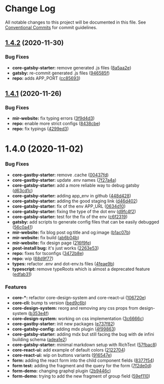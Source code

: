 # Change Log

All notable changes to this project will be documented in this file.
See [Conventional Commits](https://conventionalcommits.org) for commit guidelines.

## [1.4.2](https://github.com/newrade/newrade/tree/master/packages/newrade-website/compare/@newrade/core-gatsby-starter@1.4.1...@newrade/core-gatsby-starter@1.4.2) (2020-11-30)

### Bug Fixes

- **core-gatsby-starter:** remove generated .js files ([8a5aa2e](https://github.com/newrade/newrade/tree/master/packages/newrade-website/commit/8a5aa2ee3cf2cd461a12801f826dc4b134771680))
- **gatsby:** re-commit generated .js files ([946585f](https://github.com/newrade/newrade/tree/master/packages/newrade-website/commit/946585f41f64f6bb06af4e4de7a6463e2fc9c1bd))
- **repo:** adds APP_PORT ([cc85693](https://github.com/newrade/newrade/tree/master/packages/newrade-website/commit/cc85693eb834e4e68129c447ab3351561a9a3c3b))

## [1.4.1](https://github.com/newrade/newrade/tree/master/packages/newrade-website/compare/@newrade/core-gatsby-starter@1.4.0...@newrade/core-gatsby-starter@1.4.1) (2020-11-26)

### Bug Fixes

- **mir-website:** fix typing errors ([3f9d4d3](https://github.com/newrade/newrade/tree/master/packages/newrade-website/commit/3f9d4d3a367dfd13d6471548dc64fe210c7e8546))
- **repo:** enable more strict configs ([8438cbe](https://github.com/newrade/newrade/tree/master/packages/newrade-website/commit/8438cbe33c8d159e015f965e0cb28916d23ba5e3))
- **repo:** fix typings ([4299ed3](https://github.com/newrade/newrade/tree/master/packages/newrade-website/commit/4299ed3367c15cee98dd6aeb22cebc2714b1c750))

# 1.4.0 (2020-11-02)

### Bug Fixes

- **core-gastby-starter:** remove .cache ([00437fd](https://github.com/newrade/newrade/tree/master/packages/newrade-website/commit/00437fd34eace4546b2837d1fe4e1e21336c891e))
- **core-gastby-starter:** update .env names ([7f27a4a](https://github.com/newrade/newrade/tree/master/packages/newrade-website/commit/7f27a4a900d469b777d096a94fa970a053818b6e))
- **core-gatsby-starter:** add a more reliable way to debug gatsby ([d63cd1c](https://github.com/newrade/newrade/tree/master/packages/newrade-website/commit/d63cd1c69ae3af843c74fc3bc927f4c96bf64042))
- **core-gatsby-starter:** adding app_env in github ([448d428](https://github.com/newrade/newrade/tree/master/packages/newrade-website/commit/448d428af34fe9e8e7c8318bac4fcdfd00d602bc))
- **core-gatsby-starter:** adding the good staging link ([d46d402](https://github.com/newrade/newrade/tree/master/packages/newrade-website/commit/d46d40271c027b58c374989c8a46f06fc23b1e91))
- **core-gatsby-starter:** fix of the env APP_URL ([0634d10](https://github.com/newrade/newrade/tree/master/packages/newrade-website/commit/0634d105f23cf910c40a5c44a3ea0c925b397542))
- **core-gatsby-starter:** fixing the type of the dot env ([d9fc4f2](https://github.com/newrade/newrade/tree/master/packages/newrade-website/commit/d9fc4f20938587abfd89f2d1d392555f30d2b272))
- **core-gatsby-starter:** test for the fix of the env ([c6f2319](https://github.com/newrade/newrade/tree/master/packages/newrade-website/commit/c6f2319aab670048be18aabc3214bc30e05f6386))
- **gatsby:** add scripts to generate config files that can be easily debugged ([56c0a41](https://github.com/newrade/newrade/tree/master/packages/newrade-website/commit/56c0a4142a9fbd7b66a462aa18c06b60819eee69))
- **mir-website:** fix blog post og:title and og:image ([b1ac07b](https://github.com/newrade/newrade/tree/master/packages/newrade-website/commit/b1ac07b7bf802bcd2ef8bf035d824ce79bb1c171))
- **mir-website:** fix build ([ab6b04b](https://github.com/newrade/newrade/tree/master/packages/newrade-website/commit/ab6b04b26868fa94741c9a28de7c9ff0b1981ec4))
- **mir-website:** fix design page ([216f9fe](https://github.com/newrade/newrade/tree/master/packages/newrade-website/commit/216f9fe1662a8362aa91beca2927f2df85c4ede6))
- **post-install bug:** it's just works ([2263e53](https://github.com/newrade/newrade/tree/master/packages/newrade-website/commit/2263e5363f8f2faabfae94b75a5a15edd27082f7))
- **repo:** fixes for tsconfigs ([3472b8e](https://github.com/newrade/newrade/tree/master/packages/newrade-website/commit/3472b8edfa5a83b1664dcabbfce30acb72d8daa9))
- **repo:** wip ([68d9f77](https://github.com/newrade/newrade/tree/master/packages/newrade-website/commit/68d9f77225d5b7eae54f195f34a206f8b9f0e3ac))
- **types:** refactor .env and dot-env.ts files ([4feae9b](https://github.com/newrade/newrade/tree/master/packages/newrade-website/commit/4feae9bb66c3ffef52ae0ceb60d62725ccc144f9))
- **typescript:** remove typeRoots which is almost a deprecated feature ([edfab31](https://github.com/newrade/newrade/tree/master/packages/newrade-website/commit/edfab31f34f518881c56fea74aa83331957ddcaf))

### Features

- **core-\*:** refactor core-design-system and core-react-ui ([106720e](https://github.com/newrade/newrade/tree/master/packages/newrade-website/commit/106720e4214f6491beac76c23977f5d52c1cd058))
- **core-cli:** bump ts version ([bed9c6b](https://github.com/newrade/newrade/tree/master/packages/newrade-website/commit/bed9c6b049879f9f10e35b000cf3640d34f447d3))
- **core-design-system:** reorg and removing any css props from design-system ([b353e4f](https://github.com/newrade/newrade/tree/master/packages/newrade-website/commit/b353e4f47107dc3b1e4ff363b600033655acd044))
- **core-design-system:** working on css implementation ([3c6666c](https://github.com/newrade/newrade/tree/master/packages/newrade-website/commit/3c6666c2bd1c4ca239ad5ec38ebb6e78fffab43e))
- **core-gastby-starter:** init new packages ([e737f82](https://github.com/newrade/newrade/tree/master/packages/newrade-website/commit/e737f82ab83ec6bbdd44ada84326aea1c25a7065))
- **core-gatsby-config:** adding mdx plugin ([4f99863](https://github.com/newrade/newrade/tree/master/packages/newrade-website/commit/4f99863c3b0fba42253c9e01f6f92ce90a4cc8c6))
- **core-gatsby-starter:** adding mdx but still facing the bug with de infini building schema ([adea1e2](https://github.com/newrade/newrade/tree/master/packages/newrade-website/commit/adea1e2ccec8ce1b65ad05751fa3aebd081ab635))
- **core-gatsby-starter:** minimal markdown setup with RichText ([57fbac8](https://github.com/newrade/newrade/tree/master/packages/newrade-website/commit/57fbac8b2838945fdd5a9abca09348a0605df1ba))
- **core-react-ui:** add example of default colors ([2122704](https://github.com/newrade/newrade/tree/master/packages/newrade-website/commit/21227040ee4cf0e565c53b5e81a4e0032932dcf8))
- **core-react-ui:** wip on buttons variants ([916547e](https://github.com/newrade/newrade/tree/master/packages/newrade-website/commit/916547e4c8907af33e92753959ff84931e7173b0))
- **form:** adding the react form into the child component fields ([8377f54](https://github.com/newrade/newrade/tree/master/packages/newrade-website/commit/8377f54b5cb2ff8ea7be70ab1a7e970cdaadcfdf))
- **form test:** adding the fragment and the query for the form ([7f2de0d](https://github.com/newrade/newrade/tree/master/packages/newrade-website/commit/7f2de0dd4c1fccc629bb5070be6aec1c89d830a5))
- **form-demo:** changing graphql plugin ([2b9446c](https://github.com/newrade/newrade/tree/master/packages/newrade-website/commit/2b9446c5c0f610d9b78def06e50029a092a47dfa))
- **form-demo:** trying to add the new fragment of group field ([59ef110](https://github.com/newrade/newrade/tree/master/packages/newrade-website/commit/59ef110d1727d54150c9823b8ec69fe4cb4c8d01))
